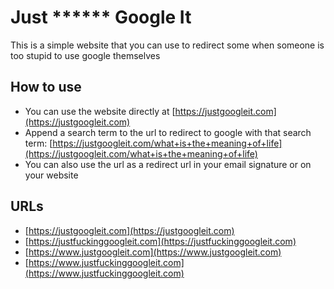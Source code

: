 # Just \*\*\*\*\*\* Google It

This is a simple website that you can use to redirect some when someone is too stupid to use google themselves

## How to use

- You can use the website directly at [https://justgoogleit.com](https://justgoogleit.com)
- Append a search term to the url to redirect to google with that search term: [https://justgoogleit.com/what+is+the+meaning+of+life](https://justgoogleit.com/what+is+the+meaning+of+life)
- You can also use the url as a redirect url in your email signature or on your website

## URLs

- [https://justgoogleit.com](https://justgoogleit.com)
- [https://justfuckinggoogleit.com](https://justfuckinggoogleit.com)
- [https://www.justgoogleit.com](https://www.justgoogleit.com)
- [https://www.justfuckinggoogleit.com](https://www.justfuckinggoogleit.com)
